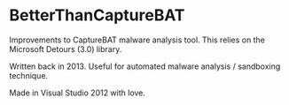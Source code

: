 # BetterThanCaptureBAT
Improvements to CaptureBAT malware analysis tool.  This relies on the Microsoft Detours (3.0) library.

Written back in 2013.  Useful for automated malware analysis / sandboxing technique.

Made in Visual Studio 2012 with love.